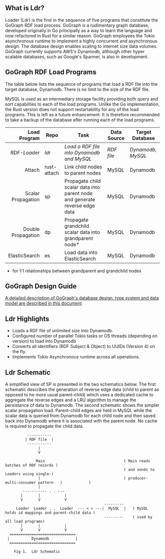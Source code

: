 ## What is Ldr?

Loader (Ldr) is the first in the sequence of five programs that constitute the GoGraph RDF load process.  GoGraph is a rudimentary graph database, developed originally in Go principally as a way to learn the language and now refactored in Rust for a similar reason. GoGraph employees the Tokio asynchronous runtime to implement a highly concurrent and asynchronous design. The database design enables scaling to internet size data volumes. GoGraph currently supports AWS's Dynamodb, although other hyper scalable databases, such as Google's Spanner, is also in development. 



## GoGraph RDF Load Programs

The table below lists the sequence of programs that load a RDF file into the target database, Dynamodb. There is no limit to the size of the RDF file. 

MySQL is used as an intermediary storage facility providing both query and sort capabilties to each of the load programs. Unlike the Go implementation, the Rust version does not support restartability for any of the load programs. This is left as a future enhancement. It is therefore recommended to take a backup of the database after running each of the load programs. 

| Load Program           |  Repo       |  Task                                                   |  Data Source           | Target Database |
|-----------------------:|-------------|---------------------------------------------------------|------------------------|-----------------|
| _RDF-Loader_           |   _ldr_     | _Load a RDF file into Dynamodb and MySQL_               |  _RDF file_            | _Dynamodb, MySQL_ |
|  Attach                | rust-attach | Link child nodes to parent nodes                        |  MySQL           | Dynamodb        |
|  Scalar Propagation    |    sp       | Propagate child scalar data into parent node and  generate reverse edge data     |  MySQL        | Dynamodb     |
|  Double Propagation    |   dp        | Propagate grandchild scalar data into grandparent node* |  MySQL           | Dynamodb        |
|  ElasticSearch         |   es        | Load data into ElasticSearch                            |  MySQL          | Dynamodb        |


* for 1:1 relationships between grandparent and grandchild nodes

## GoGraph Design Guide ##

[A detailed description of GoGraph's database design, type system and data model are described in this document](docs/GoGraph-Design-Guide.pdf)

## Ldr Highlights ##

* Loads a RDF file of unlimited size into Dynamodb.
* Configured number of parallel Tokio tasks or OS threads (depending on version) to load into Dynamodb
* Converts all identifiers (RDF Subject & Object) to UUIDs (Version 4) on the fly.  
* Implements Tokio Asynchronous runtime across all operations.

## Ldr Schematic ##

A simplified view of SP is presented in the two schematics below. The first schematic describes the generation of reverse edge data  (child to parent as opposed to he more usual parent-child) which uses a dedicated cache to aggregate the reverse edges and a LRU algorithm to manage the persistance of data to Dynamodb.  The second schematic shows the simpler scalar propagation load.  Parent-child edges are held in MySQL while the scalar data is queried from Dynamodb for each child node and then saved back into Dynamodb where it is associated with the parent node. No cache is required to propagate the child data.

              -----------
             | RDF file  |
              -----------      
                   |
                   V

                  Main                                    ( Main reads batches of RDF records )
                                                          ( and sends to Loaders using single-)
                   |                                      ( producer-multi-consumer pattern   )            )
                   |
            ----------- . . ---
           |       |           |
           V       V           V
                                                 ---------     
         Loader  Loader . .  Loader  --- < > ---|  MySQL  |   ( MySQL holds id mappings and parent-child data )
                                                 ---------    ( used by all load programs)
           |       |           |
           V       V           V
      ==============================
     |          Dynamodb            |     
      ==============================
       
        Fig 1.  Ldr Schematic  




